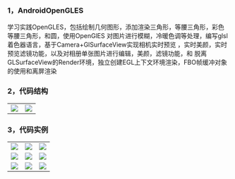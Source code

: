 ### 1，AndroidOpenGLES
学习实践OpenGLES，包括绘制几何图形，添加渲染三角形，等腰三角形，彩色等腰三角形，和圆，使用OpenGlES 对图片进行模糊，冷暖色调等处理，编写glsl着色器语言，基于Camera+GlSurfaceView实现相机实时预览
，实时美颜，实时预览滤镜功能，以及对相册单张图片进行编辑，美颜，滤镜功能，和 脱离GLSurfaceView的Render环境，独立创建EGL上下文环境渲染，FBO帧缓冲对象的使用和离屏渲染
### 2，代码结构
|||
|:---:|:---:|
|![](https://github.com/tuke0919/AndroidOpenGLES/blob/master/screenshot/%E4%BB%A3%E7%A0%81%E7%BB%93%E6%9E%841.jpg)|![](https://github.com/tuke0919/AndroidOpenGLES/blob/master/screenshot/%E4%BB%A3%E7%A0%81%E7%BB%93%E6%9E%842.jpg)|
### 3，代码实例
||||
|:---:|:---:|:---:|
|![](https://github.com/tuke0919/AndroidOpenGLES/blob/master/screenshot/%E9%A6%96%E9%A1%B5.png)|![](https://github.com/tuke0919/AndroidOpenGLES/blob/master/screenshot/%E6%BB%A4%E9%95%9C%E7%9B%B8%E6%9C%BA.png)|![](https://github.com/tuke0919/AndroidOpenGLES/blob/master/screenshot/%E7%BE%8E%E9%A2%9C%E7%9B%B8%E6%9C%BA.png)|
|![](https://github.com/tuke0919/AndroidOpenGLES/blob/master/screenshot/%E5%9B%BE%E7%89%87%E5%A4%84%E7%90%86.png)|![](https://github.com/tuke0919/AndroidOpenGLES/blob/master/screenshot/%E7%9B%B8%E6%9C%BADEMO.png)|![](https://github.com/tuke0919/AndroidOpenGLES/blob/master/screenshot/EGL%E6%B8%B2%E6%9F%93.png)|
|![](https://github.com/tuke0919/AndroidOpenGLES/blob/master/screenshot/%E7%BB%98%E5%88%B6%E5%BD%A2%E4%BD%93.png)|![](https://github.com/tuke0919/AndroidOpenGLES/blob/master/screenshot/%E5%9B%BE%E5%BD%A2%E5%8F%98%E6%8D%A2.png)|![](https://github.com/tuke0919/AndroidOpenGLES/blob/master/screenshot/fbo%E4%BD%BF%E7%94%A8.png)|